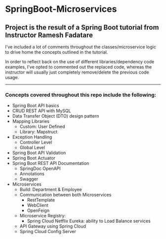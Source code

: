 # SpringBoot-Microservices

## Project is the result of a Spring Boot tutorial from Instructor Ramesh Fadatare

I've included a lot of comments throughout the classes/microservice logic 
to drive home the concepts outlined in the tutorial.

In order to reflect back on the use of different libraries/dependency code examples, 
I've opted to commented out the replaced code, whereas the instructor will usually 
just completely remove/delete the previous code usage.

---

### Concepts covered throughout this repo include the following:

- Spring Boot API basics
- CRUD REST API with MySQL
- Data Transfer Object (DTO) design pattern
- Mapping Libraries
  - Custom: User Defined
  - Library: Mapstruct 
- Exception Handling
  - Controller Level
  - Global Level
- Spring Boot API Validation
- Spring Boot Actuator
- Spring Boot REST API Documentation
  - SpringDoc OpenAPI
  - Annotations
  - Swagger
- Microservices
  - Build: Department & Employee
  - Communication between both Microservices
    - RestTemplate
    - WebClient
    - OpenFeign
  - Microservice Registry: 
    - Spring Cloud Netflix Eureka: ability to Load Balance services   
  - API Gateway using Spring Cloud
  - Spring Cloud Config Server
  
  

